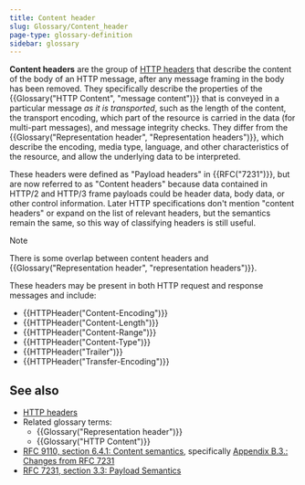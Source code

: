 ```yaml
---
title: Content header
slug: Glossary/Content_header
page-type: glossary-definition
sidebar: glossary
---
```


**Content headers** are the group of [HTTP headers](/en-US/docs/Web/HTTP/Reference/Headers) that describe the content of the body of an HTTP message, after any message framing in the body has been removed.
They specifically describe the properties of the {{Glossary("HTTP Content", "message content")}} that is conveyed in a particular message _as it is transported_, such as the length of the content, the transport encoding, which part of the resource is carried in the data (for multi-part messages), and message integrity checks.
They differ from the {{Glossary("Representation header", "Representation headers")}}, which describe the encoding, media type, language, and other characteristics of the resource, and allow the underlying data to be interpreted.

These headers were defined as "Payload headers" in {{RFC("7231")}}, but are now referred to as "Content headers" because data contained in HTTP/2 and HTTP/3 frame payloads could be header data, body data, or other control information.
Later HTTP specifications don't mention "content headers" or expand on the list of relevant headers, but the semantics remain the same, so this way of classifying headers is still useful.

> [!NOTE]
> There is some overlap between content headers and {{Glossary("Representation header", "representation headers")}}.

These headers may be present in both HTTP request and response messages and include:

- {{HTTPHeader("Content-Encoding")}}
- {{HTTPHeader("Content-Length")}}
- {{HTTPHeader("Content-Range")}}
- {{HTTPHeader("Content-Type")}}
- {{HTTPHeader("Trailer")}}
- {{HTTPHeader("Transfer-Encoding")}}

## See also

- [HTTP headers](/en-US/docs/Web/HTTP/Reference/Headers)
- Related glossary terms:
  - {{Glossary("Representation header")}}
  - {{Glossary("HTTP Content")}}
- [RFC 9110, section 6.4.1: Content semantics](https://httpwg.org/specs/rfc9110.html#rfc.section.6.4.1), specifically [Appendix B.3.: Changes from RFC 7231](https://httpwg.org/specs/rfc9110.html#changes.from.rfc.7231)
- [RFC 7231, section 3.3: Payload Semantics](https://datatracker.ietf.org/doc/html/rfc7231#section-3.3)
